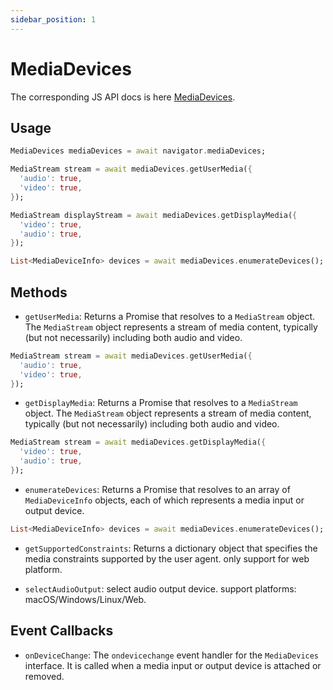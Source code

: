 ```yaml
---
sidebar_position: 1
---
```


# MediaDevices

The corresponding JS API docs is here [MediaDevices](https://developer.mozilla.org/en-US/docs/Web/API/MediaDevices).

## Usage

```dart
MediaDevices mediaDevices = await navigator.mediaDevices;

MediaStream stream = await mediaDevices.getUserMedia({
  'audio': true,
  'video': true,
});

MediaStream displayStream = await mediaDevices.getDisplayMedia({
  'video': true,
  'audio': true,
});

List<MediaDeviceInfo> devices = await mediaDevices.enumerateDevices();

```

## Methods

- `getUserMedia`: Returns a Promise that resolves to a `MediaStream` object. The `MediaStream` object represents a stream of media content, typically (but not necessarily) including both audio and video.

```dart
MediaStream stream = await mediaDevices.getUserMedia({
  'audio': true,
  'video': true,
});
```

- `getDisplayMedia`: Returns a Promise that resolves to a `MediaStream` object. The `MediaStream` object represents a stream of media content, typically (but not necessarily) including both audio and video.

```dart
MediaStream stream = await mediaDevices.getDisplayMedia({
  'video': true,
  'audio': true,
});
```

- `enumerateDevices`: Returns a Promise that resolves to an array of `MediaDeviceInfo` objects, each of which represents a media input or output device.

```dart
List<MediaDeviceInfo> devices = await mediaDevices.enumerateDevices();
```

- `getSupportedConstraints`: Returns a dictionary object that specifies the media constraints supported by the user agent.
    only support for web platform.

- `selectAudioOutput`: select audio output device.
    support platforms: macOS/Windows/Linux/Web.

## Event Callbacks

- `onDeviceChange`: The `ondevicechange` event handler for the `MediaDevices` interface. It is called when a media input or output device is attached or removed.

